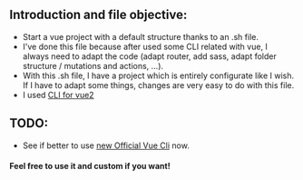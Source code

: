 ## Introduction and file objective:

- Start a vue project with a default structure thanks to an .sh file.
- I've done this file because after used some CLI related with vue, I always need to adapt the code (adapt router, add sass, adapt folder structure / mutations and actions, ...).
- With this .sh file, I have a project which is entirely configurate like I wish. If I have to adapt some things, changes are very easy to do with this file.
- I used [CLI for vue2](https://github.com/vuejs-templates/webpack) 

## TODO:
- See if better to use [new Official Vue Cli](https://cli.vuejs.org) now.

#### Feel free to use it and custom if you want!
